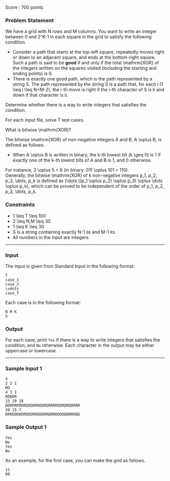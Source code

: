 Score : 700 points

### Problem Statement

We have a grid with N rows and M columns.
You want to write an integer between 0 and 2^K-1 in each square in the grid to satisfy the following condition.

* Consider a path that starts at the top-left square, repeatedly moves right or down to an adjacent square, and ends at the bottom-right square.
  Such a path is said to be **good** if and only if the total \mathrm{XOR} of the integers written on the squares visited (including the starting and ending points) is 0.
* There is exactly one good path, which is the path represented by a string S.
  The path represented by the string S is a path that, for each i (1 \leq i \leq N+M-2), the i-th move is right if the i-th character of S is `R` and down if that character is `D`.

Determine whether there is a way to write integers that satisfies the condition.

For each input file, solve T test cases.

What is bitwise \mathrm{XOR}?

The bitwise \mathrm{XOR} of non-negative integers A and B, A \oplus B, is defined as follows.

* When A \oplus B is written in binary, the k-th lowest bit (k \geq 0) is 1 if exactly one of the k-th lowest bits of A and B is 1, and 0 otherwise.

For instance, 3 \oplus 5 = 6 (in binary: 011 \oplus 101 = 110).  
Generally, the bitwise \mathrm{XOR} of k non-negative integers p\_1, p\_2, p\_3, \dots, p\_k is defined as (\dots ((p\_1 \oplus p\_2) \oplus p\_3) \oplus \dots \oplus p\_k), which can be proved to be independent of the order of p\_1, p\_2, p\_3, \dots, p\_k.

### Constraints

* 1 \leq T \leq 100
* 2 \leq N,M \leq 30
* 1 \leq K \leq 30
* S is a string containing exactly N-1 `D`s and M-1 `R`s.
* All numbers in the input are integers.

---

### Input

The input is given from Standard Input in the following format:

```
T
case_1
case_2
\vdots
case_T
```

Each case is in the following format:

```
N M K
S
```

### Output

For each case, print `Yes` if there is a way to write integers that satisfies the condition, and `No` otherwise.
Each character in the output may be either uppercase or lowercase.

---

### Sample Input 1

```
4
2 2 1
RD
4 3 1
RDDDR
15 20 18
DDRRRRRRRDDDDRRDDRDRRRRDDRDRDDRRR
20 15 7
DRRDDDDDRDDDRRDDRRRDRRRDDDDDRRRDD
```

### Sample Output 1

```
Yes
No
Yes
No
```

As an example, for the first case, you can make the grid as follows.

```
11
00
```